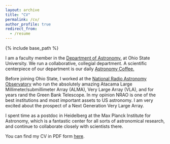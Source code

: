 ```yaml
---
layout: archive
title: "CV"
permalink: /cv/
author_profile: true
redirect_from:
  - /resume
---
```


{% include base_path %}

I am a faculty member in the <u><a href="https://astronomy.osu.edu/">Department of Astronomy</a>.</u> at Ohio State University. We run a collaborative, collegial department. A scientific centerpiece of our department is our daily <u><a href="https://astronomy.osu.edu/talks/astro-coffee">Astronomy Coffee</a>.</u> 

Before joining Ohio State, I worked at the <u><a href="[https://astronomy.osu.edu/](https://public.nrao.edu/)">National Radio Astronomy Observatory</a></u> who run the absolutely amazing Atacama Large Millimeter/submillimeter Array (ALMA), Very Large Array (VLA), and for years rand the Green Bank Telescope. In my opinion NRAO is one of the best institutions and most important assets to US astronomy. I am very excited about the prospect of a Next Generation Very Large Array.

I spent time as a postdoc in Heidelberg at the Max Planck Institute for Astronomy, which is a fantastic center for all sorts of astronomical research, and continue to collaborate closely with scientists there.

You can find my CV in PDF form [here](/files/AKL_CV.pdf).
